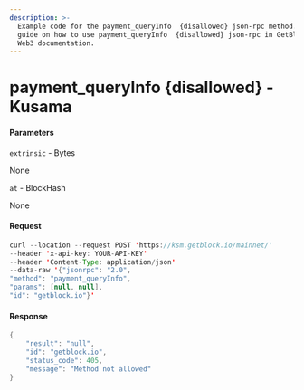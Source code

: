 ```yaml
---
description: >-
  Example code for the payment_queryInfo  {disallowed} json-rpc method. Сomplete
  guide on how to use payment_queryInfo  {disallowed} json-rpc in GetBlock.io
  Web3 documentation.
---
```


# payment\_queryInfo {disallowed} - Kusama

#### Parameters

`extrinsic` - Bytes

None

`at` - BlockHash

None

#### Request

```java
curl --location --request POST 'https://ksm.getblock.io/mainnet/' 
--header 'x-api-key: YOUR-API-KEY' 
--header 'Content-Type: application/json' 
--data-raw '{"jsonrpc": "2.0",
"method": "payment_queryInfo",
"params": [null, null],
"id": "getblock.io"}'
```

#### Response

```java
{
    "result": "null",
    "id": "getblock.io",
    "status_code": 405,
    "message": "Method not allowed"
}
```
